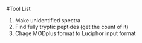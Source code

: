 #Tool List

1. Make unidentified spectra
2. Find fully tryptic peptides (get the count of it)
3. Chage MODplus format to Luciphor input format